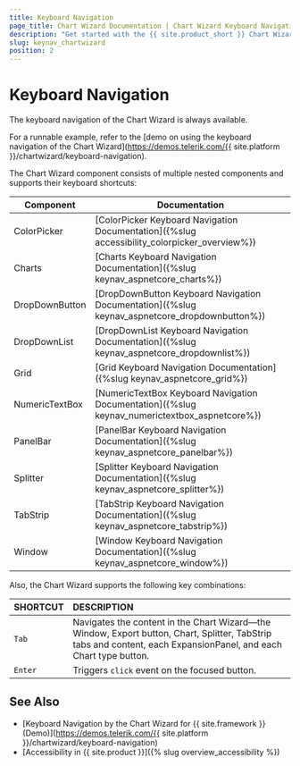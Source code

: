 ```yaml
---
title: Keyboard Navigation
page_title: Chart Wizard Documentation | Chart Wizard Keyboard Navigation
description: "Get started with the {{ site.product_short }} Chart Wizard by Telerik UI and learn about the component keyboard navigation functionality."
slug: keynav_chartwizard
position: 2
---
```


# Keyboard Navigation

The keyboard navigation of the Chart Wizard is always available.

For a runnable example, refer to the [demo on using the keyboard navigation of the Chart Wizard](https://demos.telerik.com/{{ site.platform }}/chartwizard/keyboard-navigation).  

The Chart Wizard component consists of multiple nested components and supports their keyboard shortcuts:

| **Component** | **Documentation** |
|-----------|---------------|
| ColorPicker | [ColorPicker Keyboard Navigation Documentation]({%slug accessibility_colorpicker_overview%}) |
| Charts | [Charts Keyboard Navigation Documentation]({%slug keynav_aspnetcore_charts%}) |
| DropDownButton | [DropDownButton Keyboard Navigation Documentation]({%slug keynav_aspnetcore_dropdownbutton%}) |
| DropDownList | [DropDownList Keyboard Navigation Documentation]({%slug keynav_aspnetcore_dropdownlist%}) |
| Grid | [Grid Keyboard Navigation Documentation]({%slug keynav_aspnetcore_grid%}) |
| NumericTextBox | [NumericTextBox Keyboard Navigation Documentation]({%slug keynav_numerictextbox_aspnetcore%}) |
| PanelBar | [PanelBar Keyboard Navigation Documentation]({%slug keynav_aspnetcore_panelbar%}) |
| Splitter | [Splitter Keyboard Navigation Documentation]({%slug keynav_aspnetcore_splitter%}) |
| TabStrip | [TabStrip Keyboard Navigation Documentation]({%slug keynav_aspnetcore_tabstrip%}) |
| Window | [Window Keyboard Navigation Documentation]({%slug keynav_aspnetcore_window%}) |

Also, the Chart Wizard supports the following key combinations:

| SHORTCUT                      | DESCRIPTION                                                                        |
|:---                 |:---                                                                                          |
| `Tab` | Navigates the content in the Chart Wizard&mdash;the Window, Export button, Chart, Splitter, TabStrip tabs and content, each ExpansionPanel, and each Chart type button. |
| `Enter` | Triggers `click` event on the focused button.  |

## See Also

* [Keyboard Navigation by the Chart Wizard for {{ site.framework }} (Demo)](https://demos.telerik.com/{{ site.platform }}/chartwizard/keyboard-navigation)
* [Accessibility in {{ site.product }}]({% slug overview_accessibility %})
